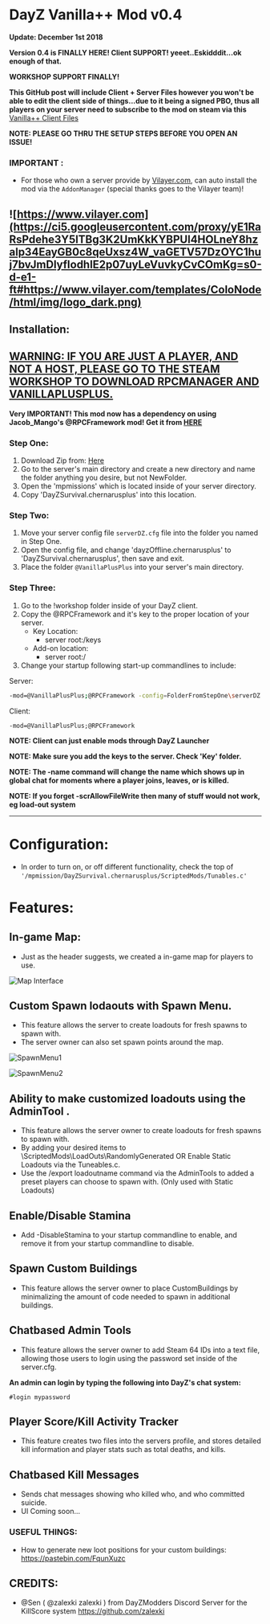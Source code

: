 
# DayZ Vanilla++ Mod v0.4

**Update: December 1st 2018**

**Version 0.4 is FINALLY HERE! Client SUPPORT! yeeet..Eskidddit...ok enough of that.**

**WORKSHOP SUPPORT FINALLY!** 

**This GitHub post will include Client + Server Files however you won't be able to edit the client side of things...due to it being a signed PBO, thus all players on your server need to subscribe to the mod on steam via this** [Vanilla++ Client Files](https://steamcommunity.com/sharedfiles/filedetails/?id=1578593068) 

**NOTE: PLEASE GO THRU THE SETUP STEPS BEFORE YOU OPEN AN ISSUE!**

### IMPORTANT :
- For those who own a server provide by [Vilayer.com](https://www.Vilayer.com), can auto install the mod via the `AddonManager` (special thanks goes to the Vilayer team)!

![https://www.vilayer.com](https://ci5.googleusercontent.com/proxy/yE1RaRsPdehe3Y5lTBg3K2UmKkKYBPUl4HOLneY8hzalp34EayGB0c8qeUxsz4W_vaGETV57DzOYC1huj7bvJmDlyfIodhIE2p07uyLeVuvkyCvCOmKg=s0-d-e1-ft#https://www.vilayer.com/templates/ColoNode/html/img/logo_dark.png)
-
## Installation: 

## [WARNING: IF YOU ARE JUST A PLAYER, AND NOT A HOST, PLEASE GO TO THE STEAM WORKSHOP TO DOWNLOAD RPCMANAGER AND VANILLAPLUSPLUS.](https://steamcommunity.com/sharedfiles/filedetails/?id=1578593068)

**Very IMPORTANT! This mod now has a dependency on using Jacob_Mango's @RPCFramework mod! Get it from [HERE](https://steamcommunity.com/sharedfiles/filedetails/?id=1559212036)**

### Step One:
1. Download Zip from: [Here](https://github.com/Da0ne/DZMods/archive/master.zip)
2. Go to the server's main directory and create a new directory and name the folder anything you desire, but not NewFolder.
3. Open the 'mpmissions' which is located inside of your server directory.
4. Copy 'DayZSurvival.chernarusplus' into this location.

### Step Two:
1. Move your server config file ```serverDZ.cfg``` file into the folder you named in Step One.
2. Open the config file, and change 'dayzOffline.chernarusplus' to 'DayZSurvival.chernarusplus', then save and exit.
3. Place the folder ```@VanillaPlusPlus``` into your server's main directory.

### Step Three:
1. Go to the !workshop folder inside of your DayZ client.
2. Copy the @RPCFramework and it's key to the proper location of your server. 
    - Key Location:
      - server root:/keys 
    - Add-on location:
      - server root:/
3. Change your startup following start-up commandlines to include:

Server:
```bash
-mod=@VanillaPlusPlus;@RPCFramework -config=FolderFromStepOne\serverDZ.cfg -profiles=FolderFromStepOne -name=myServerName -scrAllowFileWrite
```

Client:
```
-mod=@VanillaPlusPlus;@RPCFramework
```

**NOTE: Client can just enable mods through DayZ Launcher**

**NOTE: Make sure you add the keys to the server. Check 'Key' folder.**

**NOTE: The -name command will change the name which shows up in global chat for moments where a player joins, leaves, or is killed.**

**NOTE: If you forget -scrAllowFileWrite then many of stuff would not work, eg load-out system**

---

# Configuration:
- In order to turn on, or off different functionality, check the top of ``'/mpmission/DayZSurvival.chernarusplus/ScriptedMods/Tunables.c'``

# Features:

## In-game Map:
- Just as the header suggests, we created a in-game map for players to use.

![Map Interface](https://steamuserimages-a.akamaihd.net/ugc/963104528643221326/D74C7BB2CA2891C951869C679F3F4D13DE177E69/?interpolation=lanczos-none&output-format=jpeg&output-quality=95&fit=inside%7C637%3A358&composite-to=*,*%7C637%3A358&background-color=black)

## Custom Spawn lodaouts with Spawn Menu.
- This feature allows the server to create loadouts for fresh spawns to spawn with.
- The server owner can also set spawn points around the map.

![SpawnMenu1](https://steamuserimages-a.akamaihd.net/ugc/963104528643225571/1E0C1137F9E62FBD7DC52D8F23E5FA104F733EF3/?interpolation=lanczos-none&output-format=jpeg&output-quality=95&fit=inside%7C637%3A358&composite-to=*,*%7C637%3A358&background-color=black)

![SpawnMenu2](https://steamuserimages-a.akamaihd.net/ugc/963104528643226368/2133CEF77A50687271E10F26C591B865226EAD53/?interpolation=lanczos-none&output-format=jpeg&output-quality=95&fit=inside%7C637%3A358&composite-to=*,*%7C637%3A358&background-color=black)

## Ability to make customized loadouts using the AdminTool .
- This feature allows the server owner to create loadouts for fresh spawns to spawn with. 
- By adding your desired items to \ScriptedMods\LoadOuts\RandomlyGenerated OR Enable Static Loadouts via the Tuneables.c.
- Use the /export loadoutname command via the AdminTools to added a preset players can choose to spawn with. (Only used with Static Loadouts)

## Enable/Disable Stamina
- Add -DisableStamina to your startup commandline to enable, and remove it from your startup commandline to disable.

## Spawn Custom Buildings
- This feature allows the server owner to place CustomBuildings by minimalizing the amount of code needed to spawn in additional buildings.

## Chatbased Admin Tools
- This feature allows the server owner to add Steam 64 IDs into a text file, allowing those users to login using the password set inside of the server.cfg.

**An admin can login by typing the following into DayZ's chat system:**
```
#login mypassword
```

## Player Score/Kill Activity Tracker
- This feature creates two files into the servers profile, and stores detailed kill information and player stats such as total deaths, and kills.

## Chatbased Kill Messages
- Sends chat messages showing who killed who, and who committed suicide.
- UI Coming soon...

### USEFUL THINGS:
- How to generate new loot positions for your custom buildings: https://pastebin.com/FqunXuzc

## CREDITS:
- @Sen ( @zalexki zalexki ) from DayZModders Discord Server for the KillScore system https://github.com/zalexki
